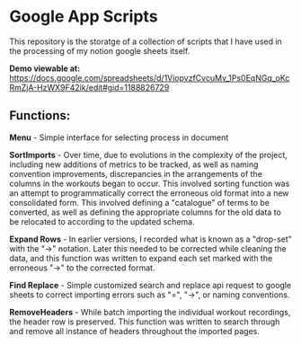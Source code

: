 <h1>Google App Scripts</h1>

This repository is the storatge of a collection of scripts that I have used in the processing of my notion google sheets itself.

<b>Demo viewable at:</b> https://docs.google.com/spreadsheets/d/1ViopvzfCvcuMv_1Ps0EqNGq_oKcRmZjA-HzWX9F42ik/edit#gid=1188826729

<h2>Functions:</h2>

<b>Menu</b> - Simple interface for selecting process in document

<b>SortImports</b> - Over time, due to evolutions in the complexity of the project, including new additions of metrics to be tracked, as well as naming convention improvements, discrepancies in the arrangements of the columns in the workouts began to occur. 
                    This involved sorting function was an attempt to programmatically correct the erroneous old format into a new consolidated form. This involved defining a "catalogue" of terms to be converted, as well as defining the appropriate columns for the old data to be relocated to according to the updated schema.

<b>Expand Rows</b> - In earlier versions, I recorded what is known as a "drop-set" with the "->" notation. Later this needed to be corrected while cleaning the data, and this function was written to expand each set marked with the erroneous "->" to the corrected format.

<b>Find Replace</b> -  Simple customized search and replace api request to google sheets to correct importing errors such as "=", "->", or naming conventions.

<b>RemoveHeaders</b> - While batch importing the individual workout recordings, the header row is preserved. This function was written to search through and remove all instance of headers throughout the imported pages.



                    
